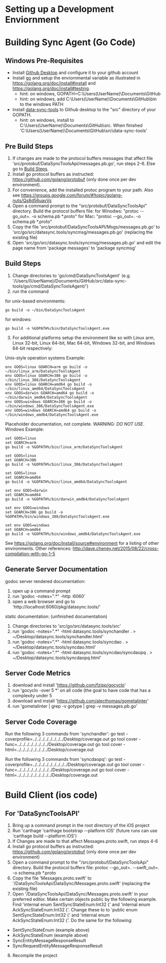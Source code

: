 # Setting up a Development Enviornment

# Building Sync Agent (Go Code)

## Windows Pre-Requisites

* Install [Github Desktop](https://desktop.github.com/) and configure it to your github account
* Install [go](https://golang.org/dl/) and setup the enviornmental variable as illustrated in https://golang.org/doc/install#install and https://golang.org/doc/install#testing.
  * hint: on windows, GOPATH=C:\Users\(UserName)\Documents\GitHub
  * hint: on windows, add C:\Users\(UserName)\Documents\GitHub\bin to the windows PATH
* Install [data-sync-tools](https://github.com/datasynctools/data-sync-tools) to Github desktop to the "src" directory of your GOPATH.   
  * hint: on windows, install to C:\Users\(UserName)\Documents\GitHub\src. When finished 'C:\Users\(UserName)\Documents\GitHub\src\data-sync-tools'

## Pre Build Steps

1. If changes are made to the protocol buffers messages that affect file 'src/protobuf/DataSyncToolsApi/messages.pb.go', run steps 2-6. Else go to [Build Steps](DevEnv.md#build-steps).
2. Install go protocol buffers as instructed: https://github.com/golang/protobuf (only done once per dev environment).
3. For convenience, add the installed protoc program to your path. Also see https://groups.google.com/forum/#!topic/golang-nuts/Qs8d56uavVs
4. Open a command prompt to the "src/protobuf/DataSyncToolsApi" directory. Build the protocol buffers file:
for Winodws: "protoc --go_out=. -o schema.pb *.proto"
for Mac: "protoc --go_out=. -o schema.pb \*.proto"
5. Copy the file 'src/protobuf/DataSyncToolsAPI/Msgs/messages.pb.go' to 'src/go/src/datasync.tools/syncmsg/messages.pb.go' (replacing the existing file)
6. Open 'src/go/src/datasync.tools/syncmsg/messages.pb.go' and edit the page name from 'package messages' to 'package syncmsg'

## Build Steps

1. Change directories to 'go/cmd/DataSyncToolsAgent'
(e.g. '/Users/(UserName)/Documents/GitHub/src/data-sync-tools/go/cmd/DataSyncToolsAgent/')
2. run the command

for unix-based environments:
```
go build -o ~/bin/DataSyncToolsAgent
```
for windows:
```
go build -o %GOPATH%/bin/DataSyncToolsAgent.exe
```
3. For additional platforms setup the environment like so with Linux arm, Linux 32-bit, Linux 64-bit, Mac 64-bit, Windows 32-bit, and Windows 64-bit respectively:

Unix-style operation systems Example:
```
env GOOS=linux GOARCH=arm go build -o ~/bin/linux_arm/DataSyncToolsAgent
env GOOS=linux GOARCH=386 go build -o ~/bin/linux_386/DataSyncToolsAgent
env GOOS=linux GOARCH=amd64 go build -o ~/bin/linux_amd64/DataSyncToolsAgent
env GOOS=darwin GOARCH=amd64 go build -o ~/bin/darwin_amd64/DataSyncToolsAgent
env GOOS=windows GOARCH=386 go build -o ~/bin/windows_386/DataSyncToolsAgent.exe
env GOOS=windows GOARCH=amd64 go build -o ~/bin/windows_amd64/DataSyncToolsAgent.exe
```
Placeholder documentation, not complete. WARNING: *DO NOT USE*. Windows Example:
```
set GOOS=linux
set GOARCH=arm
go build -o %GOPATH%/bin/linux_arm/DataSyncToolsAgent

set GOOS=linux
set GOARCH=386
go build -o %GOPATH%/bin/linux_386/DataSyncToolsAgent

set GOOS=linux
set GOARCH=amd64
go build -o %GOPATH%/bin/linux_amd64/DataSyncToolsAgent

set env GOOS=darwin
set GOARCH=amd64
go build -o %GOPATH%/bin/darwin_amd64/DataSyncToolsAgent

set env GOOS=windows
set GOARCH=386 go build -o %GOPATH%/bin/windows_386/DataSyncToolsAgent.exe

set env GOOS=windows
set GOARCH=amd64
go build -o %GOPATH%/bin/windows_amd64/DataSyncToolsAgent.exe
```
See https://golang.org/doc/install/source#environment for a listing of other environments.
Other references: http://dave.cheney.net/2015/08/22/cross-compilation-with-go-1-5

## Generate Server Documentation

godoc server rendered documentation:
1. open up a command prompt
2. run 'godoc -notes=".\*" -http :6060'
3. open a web browser and go to 'http://localhost:6060/pkg/datasync.tools/'

static documentation: (unfinished documentation)
1. Change directories to 'src/go/src/datasync.tools/src'
2. run 'godoc -notes=".\*" -html datasync.tools/synchandler . > ~/Desktop/datasync.tools/synchandler.html'
3. run 'godoc -notes=".\*" -html datasync.tools/syncdao . > ~/Desktop/datasync.tools/syncdao.html'
4. run 'godoc -notes=".\*" -html datasync.tools/syncdao/syncdaopq . > ~/Desktop/datasync.tools/syncdaopq.html'

## Server Code Metrics

1. download and install 'https://github.com/fzipp/gocyclo'
2. run 'gocyclo -over 5 \*' on all code (the goal to have code that has a complexity under 5
3. download and install 'https://github.com/alecthomas/gometalinter'
4. run 'gometalinter | grep -v gotype | grep -v messages.pb.go'

## Server Code Coverage

Run the following 3 commands from 'synchandler':
go test -coverprofile=../../../../../../../../Desktop/coverage.out
go tool cover -func=../../../../../../../../Desktop/coverage.out
go tool cover -html=../../../../../../../../Desktop/coverage.out

Run the following 3 commands from 'syncdaopq':
go test -coverprofile=../../../../../../../../../Desktop/coverage.out
go tool cover -func=../../../../../../../../../Desktop/coverage.out
go tool cover -html=../../../../../../../../../Desktop/coverage.out

# Build Client (ios code)

## For 'DataSyncToolsAPI'
1. Bring up a command prompt in the root directory of the iOS project
2. Run 'carthage 'carthage bootstrap --platform iOS' (future runs can use 'carthage build --platform iOS')
3. If Changes are made to that affect Messages.proto.swift, run steps 4-6
4. Install go protocol buffers as instructed: https://github.com/golang/protobuf (only done once per dev environment)
5. Open a command prompt to the "/src/protobuf/DataSyncToolsApi" directory. Build the protocol buffers file:
protoc --go_out=. --swift_out=. -o schema.pb \*.proto
6. Copy the file 'Messages.proto.swift' to '/DataSyncToolsApi/DataSync/Messages.proto.swift' (replacing the existing file)
7. Open '/DataSyncToolsApi/DataSync/Messages.proto.swift' in your preferred editor. Make certain objects public by the following example. Find 'internal enum SentSyncStateEnum:Int32 {' and 'internal enum AckSyncStateEnum:Int32 {'. Change these to  to 'public enum SentSyncStateEnum:Int32 {' and 'internal enum AckSyncStateEnum:Int32 {'. Do the same for the following:
* SentSyncStateEnum (example above)
* AckSyncStateEnum (example above)
* SyncEntityMessageResponseResult
* SyncRequestEntityMessageResponseResult
8. Recompile the project
